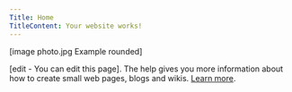 ```yaml
---
Title: Home
TitleContent: Your website works!
---
```

[image photo.jpg Example rounded]

[edit - You can edit this page]. The help gives you more information about how to create small web pages, blogs and wikis. [Learn more](https://datenstrom.se/yellow/help/).
